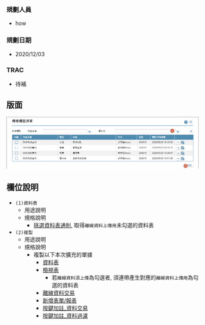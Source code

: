 ### <div id="user">規劃人員</div>
* how

### <div id="updatedate">規劃日期</div>
* 2020/12/03

### <div id="trac">TRAC</div>
* <ps>待補</ps> 

## <div id="layout">版面</div>
![pic][image_TemplateMark]

## <div id="object-desc">欄位說明</div>
* `(1)資料表`
    * 用途說明
    * 規格說明
        * [挑選資料表通則][link_ruledialog3], 取得`離線資料上傳用`未勾選的資料表
* `(2)複製`
    * 用途說明
    * 規格說明
        * 複製以下本次擴充的單據
            * [資料表][link_Physical]
            * [檢視表][link_Logical]
                * 若`離線資料須上傳`為勾選者, 須連帶產生對應的`離線資料上傳用`為勾選的資料表
            * [離線資料交易][link_OfflinePosting]
            * [新增表單/報表][link_AddFormReport]
            * [按鍵加註_資料交易][link_BAPort]
            * [按鍵加註_資料過濾][link_BAFilter]

<!-- 圖片 -->
[image_TemplateMark]:attachment/TemplateMark.png

<!-- 超連結 -->
[link_ruledialog3]:/8.10.0/IDE/Specification/RulesDialog/README#ruledialog3 "共用通則_開啟單據/挑選資料表通則"
[link_Physical]:../DataTable/Physical/README "資料表"
[link_Logical]:../DataTable/Logical/README "檢視表"
[link_OfflinePosting]:../DataTable/OfflinePosting/README "離線資料交易"
[link_AddFormReport]:../Home/AddFormReport "新增表單/報表"
[link_BAPort]:../ButtonAnnotation/BAPort "按鍵加註_資料交易"
[link_BAFilter]:../ButtonAnnotation/BAFilter "按鍵加註_資料過濾"